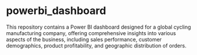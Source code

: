 # powerbi_dashboard
This repository contains a Power BI dashboard designed for a global cycling manufacturing company, offering comprehensive insights into various aspects of the business, including sales performance, customer demographics, product profitability, and geographic distribution of orders.
